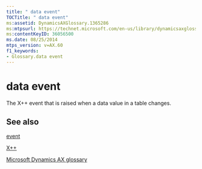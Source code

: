 ```yaml
---
title: " data event"
TOCTitle: " data event"
ms:assetid: DynamicsAXGlossary.1365286
ms:mtpsurl: https://technet.microsoft.com/en-us/library/dynamicsaxglossary.1365286(v=AX.60)
ms:contentKeyID: 36056500
ms.date: 08/25/2014
mtps_version: v=AX.60
f1_keywords:
- Glossary.data event
---
```


# data event

The X++ event that is raised when a data value in a table changes.

## See also

[event](event.md)

[X++](x_1.md)

[Microsoft Dynamics AX glossary](glossary/microsoft-dynamics-ax-glossary.md)

  


